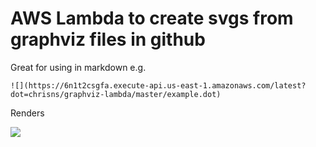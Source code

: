 # AWS Lambda to create svgs from graphviz files in github

Great for using in markdown e.g.
```
![](https://6n1t2csgfa.execute-api.us-east-1.amazonaws.com/latest?dot=chrisns/graphviz-lambda/master/example.dot)
```
Renders

![](https://6n1t2csgfa.execute-api.us-east-1.amazonaws.com/latest?dot=chrisns/graphviz-lambda/master/example.dot)
